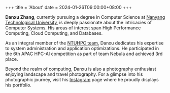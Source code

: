+++
title = 'About'
date = 2024-01-26T09:00:00+08:00
+++

**Danxu Zhang**, currently pursuing a degree in Computer Science at [Nanyang Technological University](https://ntu.edu.sg), 
is deeply passionate about the intricacies of Computer Systems. 
His areas of interest span High Performance Computing, Cloud Computing, and Databases.

As an integral member of the [NTUHPC team](https://ntuhpc.org), Danxu dedicates his expertise to system administration and application optimizations. 
He participated in the 6th APAC HPC-AI competition as part of team Nebula and achieved 3rd place.

Beyond the realm of computing, Danxu is also a photography enthusiast enjoying landscape and travel photography. 
For a glimpse into his photographic journey, visit his [Instagram](https://instagram.com/danxuphoto) page where he proudly displays his portfolio.


